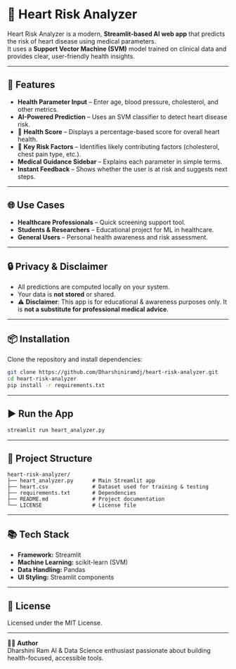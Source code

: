 # 💖 Heart Risk Analyzer
Heart Risk Analyzer is a modern, **Streamlit-based AI web app** that predicts the risk of heart disease using medical parameters.  
It uses a **Support Vector Machine (SVM)** model trained on clinical data and provides clear, user-friendly health insights.  

---

## 💼 Features
-  **Health Parameter Input** – Enter age, blood pressure, cholesterol, and other metrics.
-  **AI-Powered Prediction** – Uses an SVM classifier to detect heart disease risk.
- 🧬 **Health Score** – Displays a percentage-based score for overall heart health.
- 🔎 **Key Risk Factors** – Identifies likely contributing factors (cholesterol, chest pain type, etc.).
- **Medical Guidance Sidebar** – Explains each parameter in simple terms.
- **Instant Feedback** – Shows whether the user is at risk and suggests next steps.

---

## 🌐 Use Cases
- **Healthcare Professionals** – Quick screening support tool.  
- **Students & Researchers** – Educational project for ML in healthcare.  
- **General Users** – Personal health awareness and risk assessment.  

---

## 🔒 Privacy & Disclaimer
- All predictions are computed locally on your system.  
- Your data is **not stored** or shared.  
- ⚠️ **Disclaimer**: This app is for educational & awareness purposes only. It is **not a substitute for professional medical advice**.  

---

## 📦 Installation
Clone the repository and install dependencies:

```bash
git clone https://github.com/Dharshiniramdj/heart-risk-analyzer.git
cd heart-risk-analyzer
pip install -r requirements.txt
```

---

## ▶️ Run the App
```bash
streamlit run heart_analyzer.py
```

---

## 📂 Project Structure
```
heart-risk-analyzer/
├── heart_analyzer.py      # Main Streamlit app
├── heart.csv              # Dataset used for training & testing
├── requirements.txt       # Dependencies
├── README.md              # Project documentation
└── LICENSE                # License file
```

---

## 📚 Tech Stack
- **Framework:** Streamlit  
- **Machine Learning:** scikit-learn (SVM)  
- **Data Handling:** Pandas  
- **UI Styling:** Streamlit components  

---

## 📄 License
Licensed under the MIT License.

---

👩‍💻 **Author**  
Dharshini Ram
AI & Data Science enthusiast passionate about building health-focused, accessible tools.
